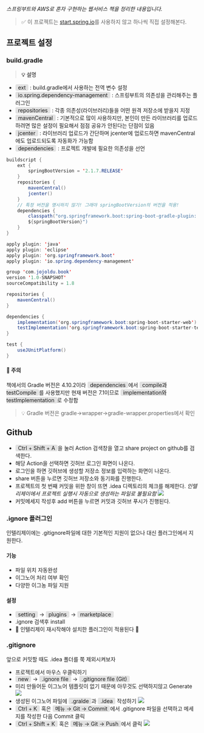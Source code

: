 _스프링부트와 AWS로 혼자 구현하는 웹서비스 책을 정리한 내용입니다._

>✅ 이 프로젝트는 [start.spring.io](start.spring.io)를 사용하지 않고 하나씩 직접 설정해본다.

## 프로젝트 설정

### build.gradle
>**💡 설명**
- <span style='padding: 0px 7px; background-color: #e2e2e2; border-radius: 4px'>ext</span> : build.gradle에서 사용하는 전역 변수 설정
- <span style='padding: 0px 7px; background-color: #e2e2e2; border-radius: 4px'>io.spring.dependency-management</span> : 스프링부트의 의존성을 관리해주는 플러그인
- <span style='padding: 0px 7px; background-color: #e2e2e2; border-radius: 4px'>repositories</span> : 각종 의존성(라이브러리)들을 어떤 원격 저장소에 받을지 지정
- <span style='padding: 0px 7px; background-color: #e2e2e2; border-radius: 4px'>mavenCentral</span> : 기본적으로 많이 사용하지만, 본인이 만든 라이브러리를 업로드하려면 많은 설정이 필요해서 점점 공유가 안된다는 단점이 있음
- <span style='padding: 0px 7px; background-color: #e2e2e2; border-radius: 4px'>jcenter</span> : 라이브러리 업로드가 간단하며 jcenter에 업로드하면 mavenCentral에도 업로드되도록 자동화가 가능함
- <span style='padding: 0px 7px; background-color: #e2e2e2; border-radius: 4px'>dependencies</span> : 프로젝트 개발에 필요한 의존성을 선언

```java
buildscript {
    ext {
        springBootVersion = '2.1.7.RELEASE'
    }
    repositories {
        mavenCentral()
        jcenter()
    }
    // 특정 버전을 명시하지 않기! 그래야 springBootVersion의 버전을 적용!
    dependencies {
        classpath("org.springframework.boot:spring-boot-gradle-plugin:
        ${springBootVersion}")
    }
}

apply plugin: 'java'
apply plugin: 'eclipse'
apply plugin: 'org.springframework.boot'
apply plugin: 'io.spring.dependency-management'

group 'com.jojoldu.book'
version '1.0-SNAPSHOT'
sourceCompatibility = 1.8

repositories {
    mavenCentral()
}

dependencies {
	implementation('org.springframework.boot:spring-boot-starter-web')
    testImplementation('org.springframework.boot:spring-boot-starter-test')
}

test {
    useJUnitPlatform()
}
```
#### 🚨 주의
책에서의 Gradle 버전은 4.10.2이라 <span style='padding: 0px 7px; background-color: #e2e2e2; border-radius: 4px'>dependencies</span>에서 <span style='padding: 0px 7px; background-color: #e2e2e2; border-radius: 4px'>compile과 testCompile</span>를 사용했지만 현재  버전은 7.1이므로 <span style='padding: 0px 7px; background-color: #e2e2e2; border-radius: 4px'>implementation와 testImplementation</span>로 수정함

> 💡 Gradle 버전은 gradle→wrapper→gradle-wrapper.properties에서 확인

## Github
- <span style='padding: 0px 7px; background-color: #e2e2e2; border-radius: 4px'>Ctrl + Shift + A</span>을 눌러 Action 검색창을 열고 share project on github를 검색한다.
- 해당 Action을 선택하면 깃허브 로그인 화면이 나온다.
- 로그인을 하면 깃허브에 생성할 저장소 정보를 입력하는 화면이 나온다.
- share 버튼을 누르면 깃허브 저장소와 동기화를 진행한다. 
- 프로젝트의 첫 번째 커밋을 위한 창이 뜨면 .idea 디렉토리의 체크를 해제한다.
_인텔리제이에서 프로젝트 실행시 자동으로 생성하는 파일로 불필요함_
![](https://images.velog.io/images/3hee_11/post/7f091b39-478f-43d8-96f9-2a2a3d09fd21/image.png)
- 커밋메세지 작성후 add 버튼을 누르면 커밋과 깃허브 푸시가 진행된다.

### .ignore 플러그인
인텔리제이에는 .gitignore파일에 대한 기본적인 지원이 없으나 대신 플러그인에서 지원한다.

#### 기능
- 파일 위치 자동완성
- 이그노어 처리 여부 확인
- 다양한 이그농 파일 지원

#### 설정
- <span style='padding: 0px 7px; background-color: #e2e2e2; border-radius: 4px'>setting</span> → <span style='padding: 0px 7px; background-color: #e2e2e2; border-radius: 4px'>plugins</span> → <span style='padding: 0px 7px; background-color: #e2e2e2; border-radius: 4px'>marketplace</span>
- .ignore 검색후 install
- 🚨 인텔리제이 재시작해야 설치한 플러그인이 적용된다 🚨

### .gitignore
앞으로 커밋할 때도 .idea 폴더를 쭉 제외시켜보자
- 프로젝트에서 마우스 우클릭하기
- <span style='padding: 0px 7px; background-color: #e2e2e2; border-radius: 4px'>new</span> → <span style='padding: 0px 7px; background-color: #e2e2e2; border-radius: 4px'>.ignore file</span> → <span style='padding: 0px 7px; background-color: #e2e2e2; border-radius: 4px'>.gitignore file (Git)</span>
- 미리 만들어둔 이그노어 템플릿이 없기 때문에 아무것도 선택하지않고 Generate
![](https://images.velog.io/images/3hee_11/post/7f33dfa2-2904-4fad-b421-e2e774a15ecb/image.png)
- 생성된 이그노어 파일에 <span style='padding: 0px 7px; background-color: #e2e2e2; border-radius: 4px'>.gralde</span>과 <span style='padding: 0px 7px; background-color: #e2e2e2; border-radius: 4px'>.idea</span> 작성하기
![](https://images.velog.io/images/3hee_11/post/4af38028-fad7-47be-b955-3f82f2322846/image.png)
- <span style='padding: 0px 7px; background-color: #e2e2e2; border-radius: 4px'>Ctrl + K</span> 혹은 <span style='padding: 0px 7px; background-color: #e2e2e2; border-radius: 4px'>메뉴 → Git → Commit</span>에서 .gitignore 파일을 선택하고 메세지를 작성한 다음 Commit 클릭
- <span style='padding: 0px 7px; background-color: #e2e2e2; border-radius: 4px'>Ctrl + Shift + K</span> 혹은 <span style='padding: 0px 7px; background-color: #e2e2e2; border-radius: 4px'>메뉴 → Git → Push</span>에서 클릭
![](https://images.velog.io/images/3hee_11/post/a004a52a-2779-4672-8a2b-7b9cebac1ddf/image.png)
